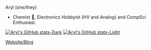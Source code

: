 Aryl (she/they)

- Chemist 🧪, Electronics Hobbyist (HV and Analog) and CompSci Enthusiast. 


[![Aryl's GitHub stats-Dark](https://github-readme-stats.vercel.app/api/top-langs?username=isopropyletherperoxide&show_icons=true&theme=dark#gh-dark-mode-only)](https://github.com/anuraghazra/github-readme-stats#gh-dark-mode-only)
[![Aryl's GitHub stats-Light](https://github-readme-stats.vercel.app/api/top-langs?username=isopropyletherperoxide&show_icons=true&theme=default#gh-dark-mode-only)](https://github.com/anuraghazra/github-readme-stats#gh-light-mode-only)

[Website/Blog](https://isopropyletherperoxide.github.io/)
